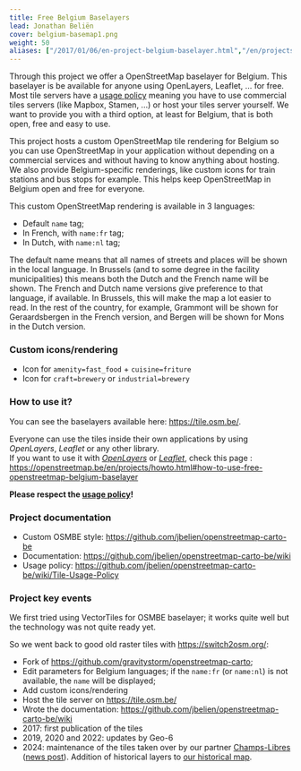 ```yaml
---
title: Free Belgium Baselayers
lead: Jonathan Beliën
cover: belgium-basemap1.png
weight: 50
aliases: ["/2017/01/06/en-project-belgium-baselayer.html","/en/projects/belgium-baselayer.html"]
---
```


Through this project we offer a OpenStreetMap baselayer for Belgium. This baselayer is be available for anyone using OpenLayers, Leaflet, ... for free.
Most tile servers have a [usage policy](http://wiki.openstreetmap.org/wiki/Tile_usage_policy) meaning you have to use commercial tiles servers (like Mapbox, Stamen, ...) or host your tiles server yourself.
We want to provide you with a third option, at least for Belgium, that is both open, free and easy to use.

This project hosts a custom OpenStreetMap tile rendering for Belgium so you can use OpenStreetMap in your application without depending on a commercial services and without having to know anything about hosting.
We also provide Belgium-specific renderings, like custom icons for train stations and bus stops for example. This helps keep OpenStreetMap in Belgium open and free for everyone.

This custom OpenStreetMap rendering is available in 3 languages:

* Default `name` tag;
* In French, with `name:fr` tag;
* In Dutch, with `name:nl` tag;

The default name means that all names of streets and places will be shown in the local language. In Brussels (and to some degree in the facility municipalities) this means both the Dutch and the French name will be shown.
The French and Dutch name versions give preference to that language, if available. In Brussels, this will make the map a lot easier to read. In the rest of the country, for example, Grammont will be shown for Geraardsbergen in the French version, and Bergen will be shown for Mons in the Dutch version.

### Custom icons/rendering

- Icon for `amenity=fast_food` + `cuisine=friture`
- Icon for `craft=brewery` or `industrial=brewery`

### How to use it?

You can see the baselayers available here: <https://tile.osm.be/>.

Everyone can use the tiles inside their own applications by using *OpenLayers*, *Leaflet* or any other library.  
If you want to use it with *[OpenLayers](https://openlayers.org/)* or *[Leaflet](http://leafletjs.com/)*, check this page : <https://openstreetmap.be/en/projects/howto.html#how-to-use-free-openstreetmap-belgium-baselayer>

**Please respect the [usage policy](https://github.com/jbelien/openstreetmap-carto-be/wiki/Tile-Usage-Policy)!**

### Project documentation

- Custom OSMBE style: <https://github.com/jbelien/openstreetmap-carto-be>
- Documentation: <https://github.com/jbelien/openstreetmap-carto-be/wiki>
- Usage policy: <https://github.com/jbelien/openstreetmap-carto-be/wiki/Tile-Usage-Policy>


### Project key events

We first tried using VectorTiles for OSMBE baselayer; it works quite well but the technology was not quite ready yet.

So we went back to good old raster tiles with <https://switch2osm.org/>:

- Fork of <https://github.com/gravitystorm/openstreetmap-carto>;
- Edit parameters for Belgium languages; if the `name:fr` (or `name:nl`) is not available, the `name` will be displayed;
- Add custom icons/rendering
- Host the tile server on <https://tile.osm.be/>
- Wrote the documentation: <https://github.com/jbelien/openstreetmap-carto-be/wiki>
- 2017: first publication of the tiles
- 2019, 2020 and 2022: updates by Geo-6
- 2024: maintenance of the tiles taken over by our partner [Champs-Libres](https://champs-libres.coop) ([news post](https://openstreetmap.be/nl/2024/04/25/tiles-updated.html)). Addition of historical layers to [our historical map](https://play.osm.be/historischekaart.html#17/50.73016/4.23513/OSMBelgiumArchiveMarch2019-OSMroads).